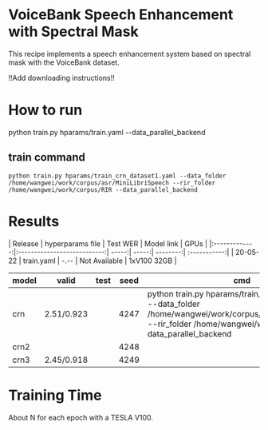 # VoiceBank Speech Enhancement with Spectral Mask
This recipe implements a speech enhancement system based on spectral mask
with the VoiceBank dataset.

!!Add downloading instructions!!

# How to run
python train.py hparams/train.yaml --data_parallel_backend



## train command

```
python train.py hparams/train_crn_dataset1.yaml --data_folder /home/wangwei/work/corpus/asr/MiniLibriSpeech --rir_folder /home/wangwei/work/corpus/RIR --data_parallel_backend
```



# Results

| Release | hyperparams file | Test WER | Model link | GPUs |
|:-------------:|:---------------------------:| -----:| -----:| --------:| :-----------:|
| 20-05-22 | train.yaml | -.-- | Not Available | 1xV100 32GB |

| model | valid      | test | seed | cmd                                                          |
| ----- | ---------- | ---- | ---- | ------------------------------------------------------------ |
| crn   | 2.51/0.923 |      | 4247 | python train.py hparams/train_crn_dataset1.yaml --data_folder /home/wangwei/work/corpus/asr/MiniLibriSpeech --rir_folder /home/wangwei/work/corpus/RIR --data_parallel_backend |
| crn2  |            |      | 4248 |                                                              |
| crn3  | 2.45/0.918 |      | 4249 |                                                              |



# Training Time

About N for each epoch with a  TESLA V100.

